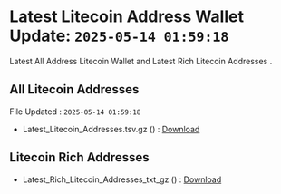 # Latest Litecoin Address Wallet Update: `2025-05-14 01:59:18`

Latest All Address Litecoin Wallet and Latest Rich Litecoin Addresses .

## All Litecoin Addresses

File Updated : `2025-05-14 01:59:18`

- Latest_Litecoin_Addresses.tsv.gz () : [Download](https://github.com/Pymmdrza/Rich-Address-Wallet/releases/tag/Litecoin)

## Litecoin Rich Addresses

- Latest_Rich_Litecoin_Addresses_txt_gz () : [Download](https://github.com/Pymmdrza/Rich-Address-Wallet/releases/tag/Litecoin)
